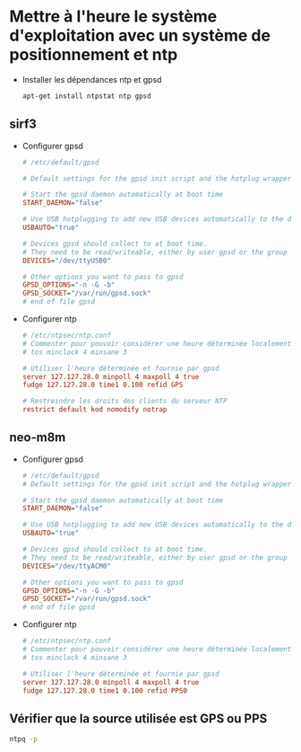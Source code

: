# Mettre à l'heure le système d'exploitation avec un système de positionnement et ntp

- Installer les dépendances ntp et gpsd
    ```bash
    apt-get install ntpstat ntp gpsd 
    ```

## sirf3

- Configurer gpsd
    ```ini
    # /etc/default/gpsd

    # Default settings for the gpsd init script and the hotplug wrapper.

    # Start the gpsd daemon automatically at boot time
    START_DAEMON="false"

    # Use USB hotplugging to add new USB devices automatically to the daemon
    USBAUTO="true"

    # Devices gpsd should collect to at boot time.
    # They need to be read/writeable, either by user gpsd or the group dialout.
    DEVICES="/dev/ttyUSB0"

    # Other options you want to pass to gpsd
    GPSD_OPTIONS="-n -G -b"
    GPSD_SOCKET="/var/run/gpsd.sock"
    # end of file gpsd
    ```

- Configurer ntp
    ```ini
    # /etc/ntpsec/ntp.conf
    # Commenter pour pouvoir considérer une heure déterminée localement
    # tos minclock 4 minsane 3

    # Utiliser l'heure déterminée et fournie par gpsd
    server 127.127.28.0 minpoll 4 maxpoll 4 true
    fudge 127.127.28.0 time1 0.100 refid GPS

    # Restreindre les droits des clients du serveur NTP
    restrict default kod nomodify notrap
    ```

## neo-m8m

- Configurer gpsd
    ```ini
    # /etc/default/gpsd
    # Default settings for the gpsd init script and the hotplug wrapper.

    # Start the gpsd daemon automatically at boot time
    START_DAEMON="false"

    # Use USB hotplugging to add new USB devices automatically to the daemon
    USBAUTO="true"

    # Devices gpsd should collect to at boot time.
    # They need to be read/writeable, either by user gpsd or the group dialout.
    DEVICES="/dev/ttyACM0"

    # Other options you want to pass to gpsd
    GPSD_OPTIONS="-n -G -b"
    GPSD_SOCKET="/var/run/gpsd.sock"
    # end of file gpsd
    ```

- Configurer ntp
    ```ini
    # /etc/ntpsec/ntp.conf
    # Commenter pour pouvoir considérer une heure déterminée localement
    # tos minclock 4 minsane 3

    # Utiliser l'heure déterminée et fournie par gpsd
    server 127.127.28.0 minpoll 4 maxpoll 4 true
    fudge 127.127.28.0 time1 0.100 refid PPS0
    ```

## Vérifier que la source utilisée est GPS ou PPS
```bash
ntpq -p
```